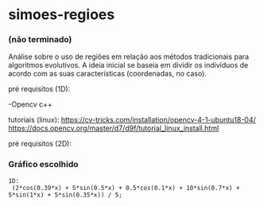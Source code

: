 # simoes-regioes

### (não terminado)

Análise sobre o uso de regiões em relação aos métodos tradicionais para algoritmos evolutivos. A ideia inicial se baseia em dividir os indivíduos de acordo com as suas características (coordenadas, no caso).

pré requisitos (1D):
  
 -Opencv c++
  
   tutoriais (linux):
      https://cv-tricks.com/installation/opencv-4-1-ubuntu18-04/
      https://docs.opencv.org/master/d7/d9f/tutorial_linux_install.html

pré requisitos (2D):
  
 
### Gráfico escolhido
    1D:
     (2*cos(0.39*x) + 5*sin(0.5*x) + 0.5*cos(0.1*x) + 10*sin(0.7*x) + 5*sin(1*x) + 5*sin(0.35*x)) / 5;
